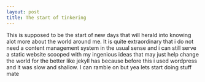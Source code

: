 ```yaml
---
layout: post
title: The start of tinkering
---
```


This is supposed to be the start of new days that will herald into knowing alot more about the world around me. It is quite extraordinary that i do not need a content management system in the usual sense and i can still serve a static website scooped with my ingenious ideas that may just help change the world for the better like jekyll has because before this i used wordpress and it was slow and shallow.
I can ramble on but yea lets start doing stuff mate

